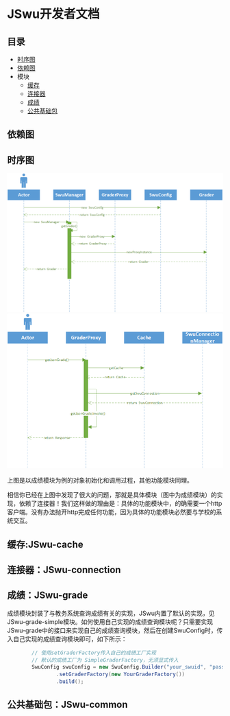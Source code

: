 # JSwu开发者文档

## 目录
- [时序图](#pic_uml)
- [依赖图]()
- 模块
  - [缓存](#module_cache)
  - [连接器](#module_connection)
  - [成绩](#module_grade)
  - [公共基础包](#module_common)
## <span id="pic_dependency">依赖图</span>


## <span id="pic_uml">时序图</span>
![client](createClient.png)
![invoke](invoke.png)

上图是以成绩模块为例的对象初始化和调用过程，其他功能模块同理。

相信你已经在上图中发现了很大的问题，那就是具体模块（图中为成绩模块）的实现，依赖了连接器！我们这样做的理由是：具体的功能模块中，的确需要一个http客户端。没有办法抛开http完成任何功能，因为具体的功能模块必然要与学校的系统交互。

## <span id="module_cache">缓存:JSwu-cache</span>


## <span id="module_connection">连接器：JSwu-connection</span>

## <span id="module_grade">成绩：JSwu-grade</span>
成绩模块封装了与教务系统查询成绩有关的实现，JSwu内置了默认的实现，见JSwu-grade-simple模块。如何使用自己实现的成绩查询模块呢？只需要实现JSwu-grade中的接口来实现自己的成绩查询模块，然后在创建SwuConfig时，传入自己实现的成绩查询模块即可，如下所示：
```java
        // 使用setGraderFactory传入自己的成绩工厂实现
        // 默认的成绩工厂为 SimpleGraderFactory，无须显式传入
        SwuConfig swuConfig = new SwuConfig.Builder("your_swuid", "password")
                .setGraderFactory(new YourGraderFactory())
                .build();
```

## <span id="module_common">公共基础包：JSwu-common</span>

